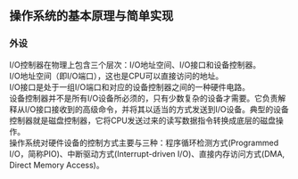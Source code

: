 ## 操作系统的基本原理与简单实现     

### 外设    
I/O控制器在物理上包含三个层次：I/O地址空间、I/O接口和设备控制器。         
I/O地址空间（即I/O端口），这也是CPU可以直接访问的地址。      
I/O接口是处于一组I/O端口和对应的设备控制器之间的一种硬件电路。        
设备控制器并不是所有I/O设备所必须的，只有少数复杂的设备才需要。它负责解释从I/O接口接收到的高级命令，并将其以适当的方式发送到I/O设备。典型的设备控制器就是磁盘控制器，它将CPU发送过来的读写数据指令转换成底层的磁盘操作。        
操作系统对硬件设备的控制方式主要与三种：程序循环检测方式(Programmed I/O，简称PIO)、中断驱动方式(Interrupt-driven I/O)、直接内存访问方式(DMA, Direct Memory Access)。     
